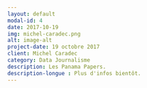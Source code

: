 ```yaml
---
layout: default
modal-id: 4
date: 2017-10-19
img: michel-caradec.png
alt: image-alt
project-date: 19 octobre 2017
client: Michel Caradec
category: Data Journalisme
description: Les Panama Papers. 
description-longue : Plus d'infos bientôt. 
---
```

